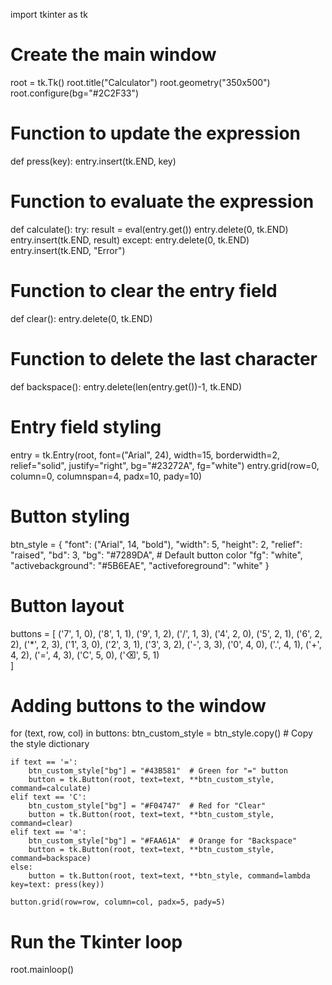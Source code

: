 import tkinter as tk

# Create the main window
root = tk.Tk()
root.title("Calculator")
root.geometry("350x500")
root.configure(bg="#2C2F33")

# Function to update the expression
def press(key):
    entry.insert(tk.END, key)

# Function to evaluate the expression
def calculate():
    try:
        result = eval(entry.get())
        entry.delete(0, tk.END)
        entry.insert(tk.END, result)
    except:
        entry.delete(0, tk.END)
        entry.insert(tk.END, "Error")

# Function to clear the entry field
def clear():
    entry.delete(0, tk.END)

# Function to delete the last character
def backspace():
    entry.delete(len(entry.get())-1, tk.END)

# Entry field styling
entry = tk.Entry(root, font=("Arial", 24), width=15, borderwidth=2, relief="solid", justify="right", bg="#23272A", fg="white")
entry.grid(row=0, column=0, columnspan=4, padx=10, pady=10)

# Button styling
btn_style = {
    "font": ("Arial", 14, "bold"),
    "width": 5,
    "height": 2,
    "relief": "raised",
    "bd": 3,
    "bg": "#7289DA",  # Default button color
    "fg": "white",
    "activebackground": "#5B6EAE",
    "activeforeground": "white"
}

# Button layout
buttons = [
    ('7', 1, 0), ('8', 1, 1), ('9', 1, 2), ('/', 1, 3),
    ('4', 2, 0), ('5', 2, 1), ('6', 2, 2), ('*', 2, 3),
    ('1', 3, 0), ('2', 3, 1), ('3', 3, 2), ('-', 3, 3),
    ('0', 4, 0), ('.', 4, 1), ('+', 4, 2), ('=', 4, 3),
    ('C', 5, 0), ('⌫', 5, 1)  
]

# Adding buttons to the window
for (text, row, col) in buttons:
    btn_custom_style = btn_style.copy()  # Copy the style dictionary

    if text == '=':
        btn_custom_style["bg"] = "#43B581"  # Green for "=" button
        button = tk.Button(root, text=text, **btn_custom_style, command=calculate)
    elif text == 'C':
        btn_custom_style["bg"] = "#F04747"  # Red for "Clear"
        button = tk.Button(root, text=text, **btn_custom_style, command=clear)
    elif text == '⌫':
        btn_custom_style["bg"] = "#FAA61A"  # Orange for "Backspace"
        button = tk.Button(root, text=text, **btn_custom_style, command=backspace)
    else:
        button = tk.Button(root, text=text, **btn_style, command=lambda key=text: press(key))
    
    button.grid(row=row, column=col, padx=5, pady=5)

# Run the Tkinter loop
root.mainloop()

